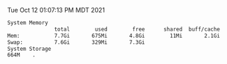Tue Oct 12 01:07:13 PM MDT 2021
```bash
System Memory
               total        used        free      shared  buff/cache   available
Mem:           7.7Gi       675Mi       4.8Gi        11Mi       2.1Gi       6.7Gi
Swap:          7.6Gi       329Mi       7.3Gi
System Storage
664M	.
```
